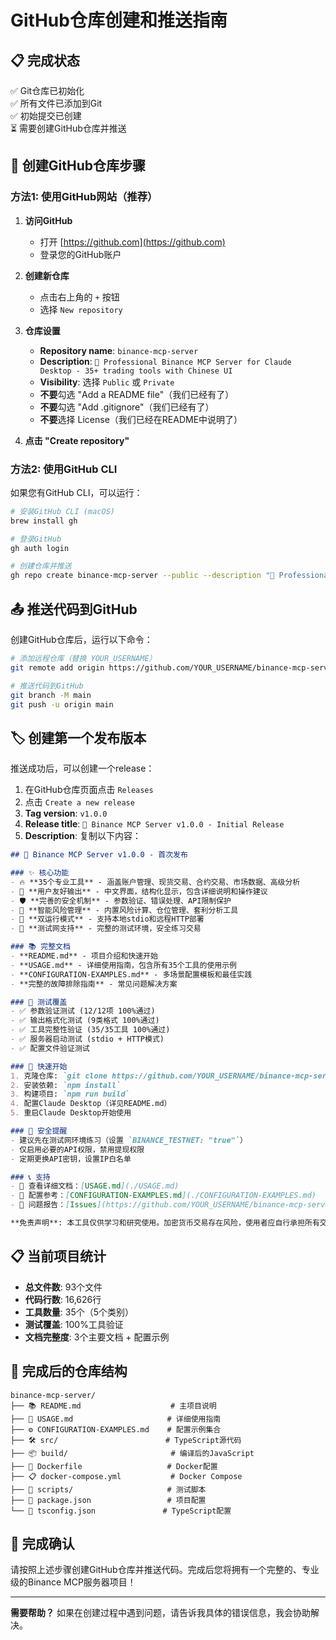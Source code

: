 # GitHub仓库创建和推送指南

## 📋 完成状态

✅ Git仓库已初始化  
✅ 所有文件已添加到Git  
✅ 初始提交已创建  
⏳ 需要创建GitHub仓库并推送

## 🚀 创建GitHub仓库步骤

### 方法1: 使用GitHub网站（推荐）

1. **访问GitHub**
   - 打开 [https://github.com](https://github.com)
   - 登录您的GitHub账户

2. **创建新仓库**
   - 点击右上角的 `+` 按钮
   - 选择 `New repository`

3. **仓库设置**
   - **Repository name**: `binance-mcp-server`
   - **Description**: `🚀 Professional Binance MCP Server for Claude Desktop - 35+ trading tools with Chinese UI`
   - **Visibility**: 选择 `Public` 或 `Private`
   - **不要**勾选 "Add a README file"（我们已经有了）
   - **不要**勾选 "Add .gitignore"（我们已经有了）
   - **不要**选择 License（我们已经在README中说明了）

4. **点击 "Create repository"**

### 方法2: 使用GitHub CLI

如果您有GitHub CLI，可以运行：

```bash
# 安装GitHub CLI (macOS)
brew install gh

# 登录GitHub
gh auth login

# 创建仓库并推送
gh repo create binance-mcp-server --public --description "🚀 Professional Binance MCP Server for Claude Desktop - 35+ trading tools with Chinese UI" --push --source .
```

## 📤 推送代码到GitHub

创建GitHub仓库后，运行以下命令：

```bash
# 添加远程仓库（替换 YOUR_USERNAME）
git remote add origin https://github.com/YOUR_USERNAME/binance-mcp-server.git

# 推送代码到GitHub
git branch -M main
git push -u origin main
```

## 🏷️ 创建第一个发布版本

推送成功后，可以创建一个release：

1. 在GitHub仓库页面点击 `Releases`
2. 点击 `Create a new release`
3. **Tag version**: `v1.0.0`
4. **Release title**: `🚀 Binance MCP Server v1.0.0 - Initial Release`
5. **Description**: 复制以下内容：

```markdown
## 🚀 Binance MCP Server v1.0.0 - 首次发布

### ✨ 核心功能
- 🔥 **35个专业工具** - 涵盖账户管理、现货交易、合约交易、市场数据、高级分析
- 📝 **用户友好输出** - 中文界面，结构化显示，包含详细说明和操作建议
- 🛡️ **完善的安全机制** - 参数验证、错误处理、API限制保护
- 🎯 **智能风险管理** - 内置风险计算、仓位管理、套利分析工具
- 🚀 **双运行模式** - 支持本地stdio和远程HTTP部署
- 🧪 **测试网支持** - 完整的测试环境，安全练习交易

### 📚 完整文档
- **README.md** - 项目介绍和快速开始
- **USAGE.md** - 详细使用指南，包含所有35个工具的使用示例
- **CONFIGURATION-EXAMPLES.md** - 多场景配置模板和最佳实践
- **完整的故障排除指南** - 常见问题解决方案

### 🧪 测试覆盖
- ✅ 参数验证测试 (12/12项 100%通过)
- ✅ 输出格式化测试 (9类格式 100%通过)
- ✅ 工具完整性验证 (35/35工具 100%通过)
- ✅ 服务器启动测试 (stdio + HTTP模式)
- ✅ 配置文件验证测试

### 🚀 快速开始
1. 克隆仓库: `git clone https://github.com/YOUR_USERNAME/binance-mcp-server.git`
2. 安装依赖: `npm install`
3. 构建项目: `npm run build`
4. 配置Claude Desktop（详见README.md）
5. 重启Claude Desktop开始使用

### 🔐 安全提醒
- 建议先在测试网环境练习（设置 `BINANCE_TESTNET: "true"`）
- 仅启用必要的API权限，禁用提现权限
- 定期更换API密钥，设置IP白名单

### 📞 支持
- 📖 查看详细文档：[USAGE.md](./USAGE.md)
- 🔧 配置参考：[CONFIGURATION-EXAMPLES.md](./CONFIGURATION-EXAMPLES.md)
- 🐛 问题报告：[Issues](https://github.com/YOUR_USERNAME/binance-mcp-server/issues)

**免责声明**: 本工具仅供学习和研究使用。加密货币交易存在风险，使用者应自行承担所有交易风险。开发者不对任何交易损失负责。
```

## 📋 当前项目统计

- **总文件数**: 93个文件
- **代码行数**: 16,626行
- **工具数量**: 35个（5个类别）
- **测试覆盖**: 100%工具验证
- **文档完整度**: 3个主要文档 + 配置示例

## 🎯 完成后的仓库结构

```
binance-mcp-server/
├── 📚 README.md                    # 主项目说明
├── 📖 USAGE.md                     # 详细使用指南  
├── ⚙️ CONFIGURATION-EXAMPLES.md    # 配置示例集合
├── 🛠️ src/                        # TypeScript源代码
├── 📦 build/                       # 编译后的JavaScript
├── 🐳 Dockerfile                   # Docker配置
├── 📋 docker-compose.yml           # Docker Compose
├── 🧪 scripts/                     # 测试脚本
├── 📝 package.json                 # 项目配置
└── 🔧 tsconfig.json               # TypeScript配置
```

## 🎉 完成确认

请按照上述步骤创建GitHub仓库并推送代码。完成后您将拥有一个完整的、专业级的Binance MCP服务器项目！

---

**需要帮助？** 如果在创建过程中遇到问题，请告诉我具体的错误信息，我会协助解决。